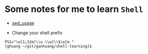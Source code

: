 # Some notes for me to learn `Shell`

- [sed_usage](sed_usage.md)

- Change your shell prefix

```
PS1="\e[1;32m[\\u \\w]\\$\e[m "
[ghuang ~/git/ganhuang/shell-learning]$
```
